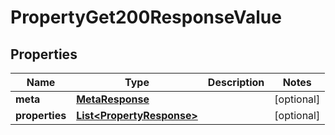 

# PropertyGet200ResponseValue


## Properties

| Name | Type | Description | Notes |
|------------ | ------------- | ------------- | -------------|
|**meta** | [**MetaResponse**](MetaResponse.md) |  |  [optional] |
|**properties** | [**List&lt;PropertyResponse&gt;**](PropertyResponse.md) |  |  [optional] |



